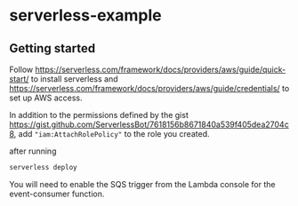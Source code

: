 # serverless-example

## Getting started
Follow https://serverless.com/framework/docs/providers/aws/guide/quick-start/ to install serverless and 
https://serverless.com/framework/docs/providers/aws/guide/credentials/ to set up AWS access. 

In addition to the permissions defined by the gist https://gist.github.com/ServerlessBot/7618156b8671840a539f405dea2704c8, add `"iam:AttachRolePolicy"` to the role you created. 

after running 
```sh
serverless deploy
```
You will need to enable the SQS trigger from the Lambda console for the event-consumer function. 
